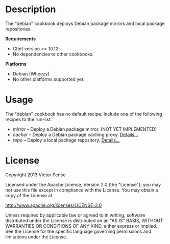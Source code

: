 # Description

The "debian" cookbook deploys Debian package mirrors and local package repositories.

**Requirements**

* Chef version >= 10.12
* No dependencies to other cookbooks.

**Platforms**

* Debian (Wheezy)
* No other platforms supported yet.

# Usage

The "debian" cookbook has no default recipe. Include one of the following recipes to the run-list:

* _mirror_ – Deploy a Debian package mirror. (NOT YET IMPLEMENTED) 
* _cacher_ – Deploy a Debian package caching proxy. [Details...](documents/cacher.markdown)
* _repo_ – Deploy a local package repository. [Details...](documents/repo.markdown)

# License

Copyright 2013 Victor Penso

Licensed under the Apache License, Version 2.0 (the "License"); you may not use this file except in compliance with the License. You may obtain a copy of the License at

<http://www.apache.org/licenses/LICENSE-2.0>

Unless required by applicable law or agreed to in writing, software distributed under the License is distributed on an "AS IS" BASIS, WITHOUT WARRANTIES OR CONDITIONS OF ANY KIND, either express or implied. See the License for the specific language governing permissions and limitations under the License.


